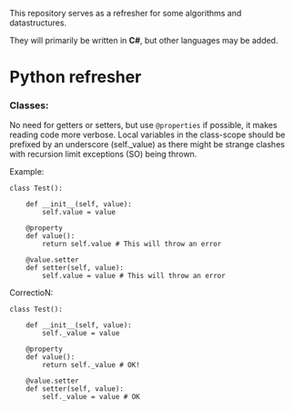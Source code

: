 This repository serves as a refresher for some algorithms and datastructures.

They will primarily be written in **C#**, but other languages may be added.

# Python refresher

### Classes:
No need for getters or setters, but use `@properties` if possible, it makes reading code more verbose.
Local variables in the class-scope should be prefixed by an underscore (self._value) as there might be
strange clashes with recursion limit exceptions (SO) being thrown.

Example:

```
class Test():

    def __init__(self, value):
        self.value = value
    
    @property 
    def value():
        return self.value # This will throw an error

    @value.setter
    def setter(self, value):
        self.value = value # This will throw an error
```

CorrectioN:

```
class Test():

    def __init__(self, value):
        self._value = value
    
    @property 
    def value():
        return self._value # OK!

    @value.setter
    def setter(self, value):
        self._value = value # OK
```